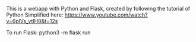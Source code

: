 This is a webapp with Python and Flask, created by following the tutorial of Python Simplified here: https://www.youtube.com/watch?v=6plVs_ytIH8&t=12s

To run Flask: python3 -m flask run


